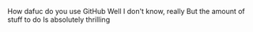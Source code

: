   How dafuc do you use GitHub
  Well I don't know, really
  But the amount of stuff to do
  Is absolutely thrilling
